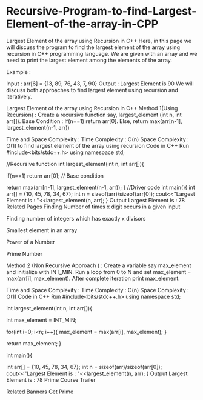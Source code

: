 # Recursive-Program-to-find-Largest-Element-of-the-array-in-CPP

Largest Element of  the array using Recursion in C++
Here, in this page we will discuss the program to find the largest element of the array using recursion in C++ programming language. We are given with an array and we need to print the largest element among the elements of the array.

Example :

Input : arr[6] = {13, 89, 76, 43, 7, 90}
Output : Largest Element is 90
We will discuss both approaches to find largest element using recursion and iteratively.

Largest Element of the array using Recursion in C++
Method 1(Using Recursion) :
Create a recursive function say, largest_element (int n, int arr[]).
Base Condition : If(n==1) return arr[0].
Else, return max(arr[n-1], largest_element(n-1, arr))
 
Time and Space Complexity :
Time Complexity : O(n)
Space Complexity : O(1)
to find largest element of the array using recursion
Code in C++
Run
#include<bits/stdc++.h>
using namespace std;

//Recursive function
int largest_element(int n, int arr[]){

   if(n==1) return arr[0];  // Base condition

   return max(arr[n-1], largest_element(n-1, arr));
}
//Driver code
 int main(){ int arr[] = {10, 45, 78, 34, 67};
 int n = sizeof(arr)/sizeof(arr[0]); 
cout<<"Largest Element is : "<<largest_element(n, arr); }
Output
Largest Element is : 78
Related Pages
Finding Number of times x digit occurs in a given input
 
Finding number of integers which has exactly x divisors
 
Smallest element in an array

Power of a Number

Prime Number

Method 2 (Non Recursive Approach ) :
Create a variable say max_element and initialize with INT_MIN.
Run a loop from 0 to N and set max_element = max(arr[i], max_element).
After complete iteration print max_element. 
 
Time and Space Complexity :
Time Complexity : O(n)
Space Complexity : O(1)
Code in C++
Run
#include<bits/stdc++.h>
using namespace std;

int largest_element(int n, int arr[]){

   int max_element = INT_MIN;

   for(int i=0; i<n; i++){
      max_element = max(arr[i], max_element);
   }

   return max_element;
}

int main(){

   int arr[] = {10, 45, 78, 34, 67};
   int n = sizeof(arr)/sizeof(arr[0]);
   cout<<"Largest Element is : "<<largest_element(n, arr);
}
Output
Largest Element is : 78
Prime Course Trailer

Related Banners
Get Prime
